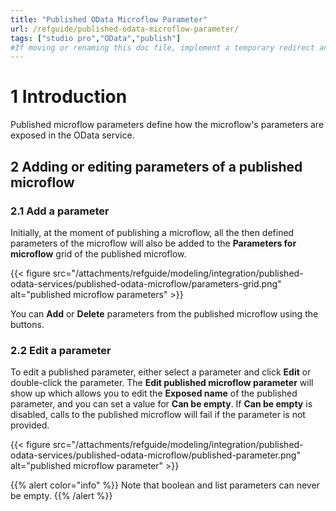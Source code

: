 ```yaml
---
title: "Published OData Microflow Parameter"
url: /refguide/published-odata-microflow-parameter/
tags: ["studio pro","OData","publish"]
#If moving or renaming this doc file, implement a temporary redirect and let the respective team know they should update the URL in the product. See Mapping to Products for more details.
---
```


# 1 Introduction

Published microflow parameters define how the microflow's parameters are exposed in the OData service.

## 2 Adding or editing parameters of a published microflow

### 2.1 Add a parameter

Initially, at the moment of publishing a microflow, all the then defined parameters of the microflow will also be added to the **Parameters for microflow** grid of the published microflow. 

{{< figure src="/attachments/refguide/modeling/integration/published-odata-services/published-odata-microflow/parameters-grid.png" alt="published microflow parameters" >}}

You can **Add** or **Delete** parameters from the published microflow using the buttons.

### 2.2 Edit a parameter

To edit a published parameter, either select a parameter and click **Edit** or double-click the parameter. The **Edit published microflow parameter** will show up which allows you to edit the **Exposed name** of the published parameter, and you can set a value for **Can be empty**. If **Can be empty** is disabled, calls to the published microflow will fail if the parameter is not provided.

{{< figure src="/attachments/refguide/modeling/integration/published-odata-services/published-odata-microflow/published-parameter.png" alt="published microflow parameter" >}}

{{% alert color="info" %}}
Note that boolean and list parameters can never be empty.
{{% /alert %}}
